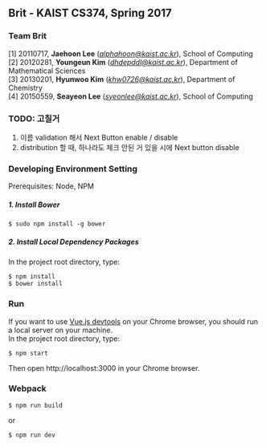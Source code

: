 ## Brit - KAIST CS374, Spring 2017

### Team Brit
[1] 20110717, **Jaehoon Lee** (*alphahoon@kaist.ac.kr*), School of Computing  
[2] 20120281, **Youngeun Kim** (*dhdepddl@kaist.ac.kr*), Department of Mathematical Sciences  
[3] 20130201, **Hyunwoo Kim** (*khw0726@kaist.ac.kr*), Department of Chemistry  
[4] 20150559, **Seayeon Lee** (*syeonlee@kaist.ac.kr*), School of Computing  

### TODO: 고칠거
1. 이름 validation 해서 Next Button enable / disable  
2. distribution 할 때, 하나라도 체크 안된 거 있을 시에 Next button disable  

### Developing Environment Setting

Prerequisites: Node, NPM

##### 1. Install Bower

```
$ sudo npm install -g bower
```

##### 2. Install Local Dependency Packages  

In the project root directory, type:
```
$ npm install
$ bower install
```

### Run

If you want to use [Vue.js devtools](https://goo.gl/a8YYdM) on your Chrome browser, you should run  a local server on your machine.  
In the project root directory, type:
```
$ npm start
```

Then open http://localhost:3000 in your Chrome browser.  

### Webpack

```
$ npm run build
```
or
```
$ npm run dev
```
